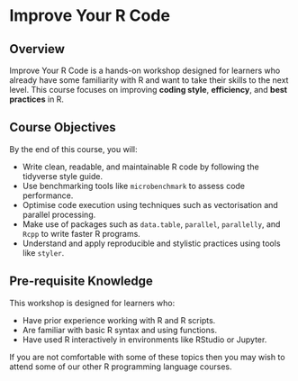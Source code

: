 # Improve Your R Code

## Overview

Improve Your R Code is a hands-on workshop designed for learners who already have some familiarity with R and want to take their skills to the next level. This course focuses on improving **coding style**, **efficiency**, and **best practices** in R.

## Course Objectives

By the end of this course, you will:

- Write clean, readable, and maintainable R code by following the tidyverse style guide.
- Use benchmarking tools like `microbenchmark` to assess code performance.
- Optimise code execution using techniques such as vectorisation and parallel processing.
- Make use of packages such as `data.table`, `parallel`, `parallelly`, and `Rcpp` to write faster R programs.
- Understand and apply reproducible and stylistic practices using tools like `styler`.

## Pre-requisite Knowledge

This workshop is designed for learners who:

- Have prior experience working with R and R scripts.
- Are familiar with basic R syntax and using functions.
- Have used R interactively in environments like RStudio or Jupyter.

If you are not comfortable with some of these topics then you may wish to attend some of our other R programming language courses. 